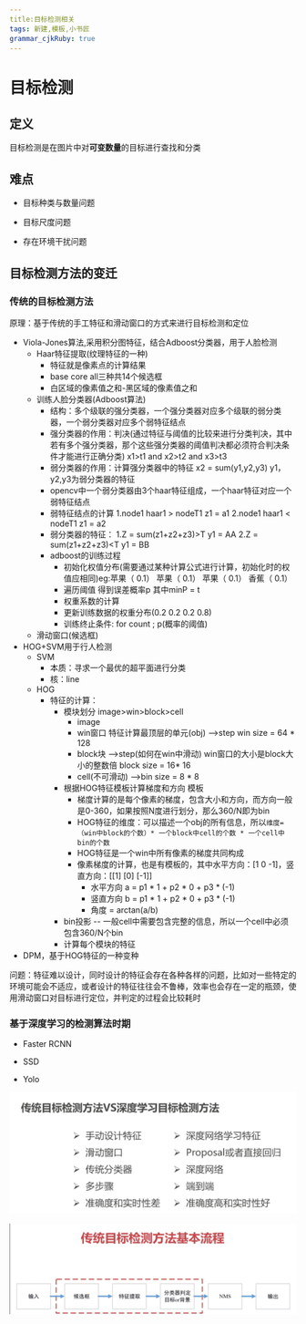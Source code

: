 ```yaml
---
title:目标检测相关
tags: 新建,模板,小书匠
grammar_cjkRuby: true
---
```

# 目标检测

## 定义
 目标检测是在图片中对**可变数量**的目标进行查找和分类
 
 ## 难点
 
* 目标种类与数量问题

* 目标尺度问题

* 存在环境干扰问题

## 目标检测方法的变迁

### 传统的目标检测方法
原理：基于传统的手工特征和滑动窗口的方式来进行目标检测和定位

* Viola-Jones算法,采用积分图特征，结合Adboost分类器，用于人脸检测
	* Haar特征提取(纹理特征的一种)
		* 特征就是像素点的计算结果
		* base core all三种共14个候选框
		* 白区域的像素值之和-黑区域的像素值之和
	* 训练人脸分类器(Adboost算法)
		* 结构：多个级联的强分类器，一个强分类器对应多个级联的弱分类器，一个弱分类器对应多个弱特征结点
		* 强分类器的作用：判决(通过特征与阈值的比较来进行分类判决，其中若有多个强分类器，那个这些强分类器的阈值判决都必须符合判决条件才能进行正确分类) x1>t1 and x2>t2 and x3>t3
		* 弱分类器的作用：计算强分类器中的特征 x2 = sum(y1,y2,y3) y1，y2,y3为弱分类器的特征
		* opencv中一个弱分类器由3个haar特征组成，一个haar特征对应一个弱特征结点
		* 弱特征结点的计算 
			 1.node1  haar1 > nodeT1  z1 = a1
			 2.node1  haar1 < nodeT1  z1 = a2
		* 弱分类器的特征：
			 1.Z = sum(z1+z2+z3)>T y1 = AA
			 2.Z = sum(z1+z2+z3)<T y1 = BB
		* adboost的训练过程
			* 初始化权值分布(需要通过某种计算公式进行计算，初始化时的权值应相同)eg:苹果（ 0.1）  苹果（ 0.1）  苹果（ 0.1）  香蕉（ 0.1）
			* 遍历阈值  得到误差概率p  其中minP = t
			* 权重系数的计算
			* 更新训练数据的权重分布(0.2  0.2  0.2  0.8)
			* 训练终止条件: for count  ;  p(概率的阈值)
	* 滑动窗口(候选框)
* HOG+SVM用于行人检测
	* SVM
		* 本质：寻求一个最优的超平面进行分类
		* 核：line
	* HOG
		* 特征的计算：
			* 模块划分 image>win>block>cell
				* image
				* win窗口 特征计算最顶层的单元(obj) -->step  win size = 64 * 128
				* block块  -->step(如何在win中滑动)  win窗口的大小是block大小的整数倍 block size = 16* 16
				* cell(不可滑动)  -->bin  size = 8 * 8
			* 根据HOG特征模板计算梯度和方向  模板
				* 梯度计算的是每个像素的梯度，包含大小和方向，而方向一般是0-360，如果按照N度进行划分，那么360/N即为bin
				* HOG特征的维度：可以描述一个obj的所有信息，所以`维度=（win中block的个数）* 一个block中cell的个数 * 一个cell中bin的个数`
				* HOG特征是一个win中所有像素的梯度共同构成
				* 像素梯度的计算，也是有模板的，其中水平方向：[1 0 -1]，竖直方向：[[1]  [0]  [-1]]
					* 水平方向 a = p1 * 1 + p2 * 0 + p3 * (-1)
					* 竖直方向 b = p1 * 1 + p2 * 0 + p3 * (-1)
					* 角度 = arctan(a/b)
			* bin投影 -- 一般cell中需要包含完整的信息，所以一个cell中必须包含360/N个bin
			* 计算每个模块的特征
* DPM，基于HOG特征的一种变种

问题：特征难以设计，同时设计的特征会存在各种各样的问题，比如对一些特定的环境可能会不适应，或者设计的特征往往会不鲁棒，效率也会存在一定的瓶颈，使用滑动窗口对目标进行定位，并判定的过程会比较耗时

### 基于深度学习的检测算法时期

* Faster RCNN

* SSD

* Yolo

![传统目标检测方法与深度学习目标检测算法的对比](./images/1568634952255.png)

![传统目标检测方法基本流程](./images/1568635248751.png)
